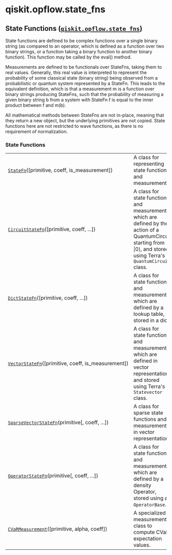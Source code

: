 <span id="qiskit-opflow-state-fns" />

# qiskit.opflow\.state\_fns

## State Functions ([`qiskit.opflow.state_fns`](#module-qiskit.opflow.state_fns "qiskit.opflow.state_fns"))

State functions are defined to be complex functions over a single binary string (as compared to an operator, which is defined as a function over two binary strings, or a function taking a binary function to another binary function). This function may be called by the eval() method.

Measurements are defined to be functionals over StateFns, taking them to real values. Generally, this real value is interpreted to represent the probability of some classical state (binary string) being observed from a probabilistic or quantum system represented by a StateFn. This leads to the equivalent definition, which is that a measurement m is a function over binary strings producing StateFns, such that the probability of measuring a given binary string b from a system with StateFn f is equal to the inner product between f and m(b).

<Admonition title="Note" type="note">
  All mathematical methods between StateFns are not in-place, meaning that they return a new object, but the underlying primitives are not copied.
</Admonition>

<Admonition title="Note" type="note">
  State functions here are not restricted to wave functions, as there is no requirement of normalization.
</Admonition>

### State Functions

|                                                                                                                                              |                                                                                                                                                                       |
| -------------------------------------------------------------------------------------------------------------------------------------------- | --------------------------------------------------------------------------------------------------------------------------------------------------------------------- |
| [`StateFn`](qiskit.opflow.state_fns.StateFn "qiskit.opflow.state_fns.StateFn")(\[primitive, coeff, is\_measurement])                         | A class for representing state functions and measurements.                                                                                                            |
| [`CircuitStateFn`](qiskit.opflow.state_fns.CircuitStateFn "qiskit.opflow.state_fns.CircuitStateFn")(\[primitive, coeff, ...])                | A class for state functions and measurements which are defined by the action of a QuantumCircuit starting from \|0⟩, and stored using Terra's `QuantumCircuit` class. |
| [`DictStateFn`](qiskit.opflow.state_fns.DictStateFn "qiskit.opflow.state_fns.DictStateFn")(\[primitive, coeff, ...])                         | A class for state functions and measurements which are defined by a lookup table, stored in a dict.                                                                   |
| [`VectorStateFn`](qiskit.opflow.state_fns.VectorStateFn "qiskit.opflow.state_fns.VectorStateFn")(\[primitive, coeff, is\_measurement])       | A class for state functions and measurements which are defined in vector representation, and stored using Terra's `Statevector` class.                                |
| [`SparseVectorStateFn`](qiskit.opflow.state_fns.SparseVectorStateFn "qiskit.opflow.state_fns.SparseVectorStateFn")(primitive\[, coeff, ...]) | A class for sparse state functions and measurements in vector representation.                                                                                         |
| [`OperatorStateFn`](qiskit.opflow.state_fns.OperatorStateFn "qiskit.opflow.state_fns.OperatorStateFn")(primitive\[, coeff, ...])             | A class for state functions and measurements which are defined by a density Operator, stored using an `OperatorBase`.                                                 |
| [`CVaRMeasurement`](qiskit.opflow.state_fns.CVaRMeasurement "qiskit.opflow.state_fns.CVaRMeasurement")(\[primitive, alpha, coeff])           | A specialized measurement class to compute CVaR expectation values.                                                                                                   |
